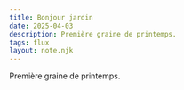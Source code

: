 ```yaml
---
title: Bonjour jardin
date: 2025-04-03
description: Première graine de printemps.
tags: flux
layout: note.njk
---
```


Première graine de printemps.